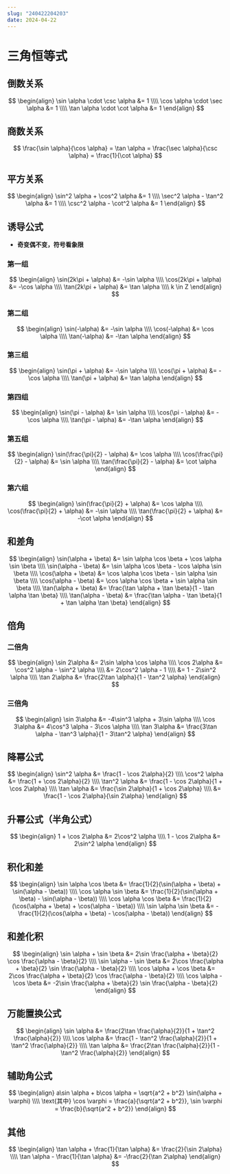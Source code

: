```yaml
---
slug: "240422204203"
date: 2024-04-22
---
```


# 三角恒等式


## 倒数关系

$$
\begin{align}
\sin \alpha \cdot \csc \alpha &= 1 \\\\
\cos \alpha \cdot \sec \alpha &= 1 \\\\
\tan \alpha \cdot \cot \alpha &= 1
\end{align}
$$

## 商数关系
$$
\frac{\sin \alpha}{\cos \alpha} = \tan \alpha = \frac{\sec \alpha}{\csc \alpha} = \frac{1}{\cot \alpha}
$$

## 平方关系
$$
\begin{align}
\sin^2 \alpha + \cos^2 \alpha &= 1 \\\\
\sec^2 \alpha - \tan^2 \alpha &= 1 \\\\
\csc^2 \alpha - \cot^2 \alpha &= 1
\end{align}
$$

## 诱导公式
* <strong>奇变偶不变，符号看象限</strong>

### 第一组
$$
\begin{align}
\sin(2k\pi + \alpha) &= -\sin \alpha \\\\
\cos(2k\pi + \alpha) &= -\cos \alpha \\\\
\tan(2k\pi + \alpha) &= \tan \alpha \\\\
k \in Z
\end{align}
$$

### 第二组
$$
\begin{align}
\sin(-\alpha) &= -\sin \alpha \\\\
\cos(-\alpha) &= \cos \alpha  \\\\
\tan(-\alpha) &= -\tan \alpha
\end{align}
$$

### 第三组
$$
\begin{align}
\sin(\pi + \alpha) &= -\sin \alpha \\\\
\cos(\pi + \alpha) &= -\cos \alpha \\\\
\tan(\pi + \alpha) &= \tan \alpha
\end{align}
$$

### 第四组
$$
\begin{align}
\sin(\pi - \alpha) &= \sin \alpha  \\\\
\cos(\pi - \alpha) &= -\cos \alpha \\\\
\tan(\pi - \alpha) &= -\tan \alpha
\end{align}
$$

### 第五组
$$
\begin{align}
\sin(\frac{\pi}{2} - \alpha) &= \cos \alpha \\\\
\cos(\frac{\pi}{2} - \alpha) &= \sin \alpha \\\\
\tan(\frac{\pi}{2} - \alpha) &= \cot \alpha
\end{align}
$$

### 第六组
$$
\begin{align}
\sin(\frac{\pi}{2} + \alpha) &= \cos \alpha  \\\\
\cos(\frac{\pi}{2} + \alpha) &= -\sin \alpha \\\\
\tan(\frac{\pi}{2} + \alpha) &= -\cot \alpha
\end{align}
$$

## 和差角
$$
\begin{align}
\sin(\alpha + \beta) &= \sin \alpha \cos \beta + \cos \alpha \sin \beta \\\\
\sin(\alpha - \beta) &= \sin \alpha \cos \beta - \cos \alpha \sin \beta \\\\
\cos(\alpha + \beta) &= \cos \alpha \cos \beta - \sin \alpha \sin \beta \\\\
\cos(\alpha - \beta) &= \cos \alpha \cos \beta + \sin \alpha \sin \beta \\\\
\tan(\alpha + \beta) &= \frac{\tan \alpha + \tan \beta}{1 - \tan \alpha \tan \beta} \\\\
\tan(\alpha - \beta) &= \frac{\tan \alpha - \tan \beta}{1 + \tan \alpha \tan \beta}
\end{align}
$$

## 倍角

### 二倍角
$$
\begin{align}
\sin 2\alpha &= 2\sin \alpha \cos \alpha \\\\
\cos 2\alpha &= \cos^2 \alpha - \sin^2 \alpha \\\\
             &= 2\cos^2 \alpha - 1 \\\\
             &= 1 - 2\sin^2 \alpha \\\\
\tan 2\alpha &= \frac{2\tan \alpha}{1 - \tan^2 \alpha}
\end{align}
$$

### 三倍角
$$
\begin{align}
\sin 3\alpha &= -4\sin^3 \alpha + 3\sin \alpha \\\\
\cos 3\alpha &= 4\cos^3 \alpha - 3\cos \alpha \\\\
\tan 3\alpha &= \frac{3\tan \alpha - \tan^3 \alpha}{1 - 3\tan^2 \alpha}
\end{align}
$$

## 降幂公式
$$
\begin{align}
\sin^2 \alpha &= \frac{1 - \cos 2\alpha}{2} \\\\
\cos^2 \alpha &= \frac{1 + \cos 2\alpha}{2} \\\\
\tan^2 \alpha &= \frac{1 - \cos 2\alpha}{1 + \cos 2\alpha} \\\\
\tan \alpha &= \frac{\sin 2\alpha}{1 + \cos 2\alpha} \\\\
            &= \frac{1 - \cos 2\alpha}{\sin 2\alpha}
\end{align}
$$

## 升幂公式（半角公式）
$$
\begin{align}
1 + \cos 2\alpha &= 2\cos^2 \alpha \\\\
1 - \cos 2\alpha &= 2\sin^2 \alpha
\end{align}
$$

## 积化和差
$$
\begin{align}
\sin \alpha \cos \beta &= \frac{1}{2}(\sin(\alpha + \beta) + \sin(\alpha - \beta)) \\\\
\cos \alpha \sin \beta &= \frac{1}{2}(\sin(\alpha + \beta) - \sin(\alpha - \beta)) \\\\
\cos \alpha \cos \beta &= \frac{1}{2}(\cos(\alpha + \beta) + \cos(\alpha - \beta)) \\\\
\sin \alpha \sin \beta &= -\frac{1}{2}(\cos(\alpha + \beta) - \cos(\alpha - \beta))
\end{align}
$$

## 和差化积
$$
\begin{align}
\sin \alpha + \sin \beta &= 2\sin \frac{\alpha + \beta}{2} \cos \frac{\alpha - \beta}{2} \\\\
\sin \alpha - \sin \beta &= 2\cos \frac{\alpha + \beta}{2} \sin \frac{\alpha - \beta}{2} \\\\
\cos \alpha + \cos \beta &= 2\cos \frac{\alpha + \beta}{2} \cos \frac{\alpha - \beta}{2} \\\\
\cos \alpha - \cos \beta &= -2\sin \frac{\alpha + \beta}{2} \sin \frac{\alpha - \beta}{2}
\end{align}
$$

## 万能置换公式
$$
\begin{align}
\sin \alpha &= \frac{2\tan \frac{\alpha}{2}}{1 + \tan^2 \frac{\alpha}{2}} \\\\
\cos \alpha &= \frac{1 - \tan^2 \frac{\alpha}{2}}{1 + \tan^2 \frac{\alpha}{2}} \\\\
\tan \alpha &= \frac{2\tan \frac{\alpha}{2}}{1 - \tan^2 \frac{\alpha}{2}}
\end{align}
$$

## 辅助角公式
$$
\begin{align}
a\sin \alpha + b\cos \alpha = \sqrt{a^2 + b^2} \sin(\alpha + \varphi) \\\\
\text{其中} \cos \varphi = \frac{a}{\sqrt{a^2 + b^2}}, \sin \varphi = \frac{b}{\sqrt{a^2 + b^2}}
\end{align}
$$

## 其他
$$
\begin{align}
\tan \alpha + \frac{1}{\tan \alpha} &= \frac{2}{\sin 2\alpha}  \\\\
\tan \alpha - \frac{1}{\tan \alpha} &= -\frac{2}{\tan 2\alpha}
\end{align}
$$
